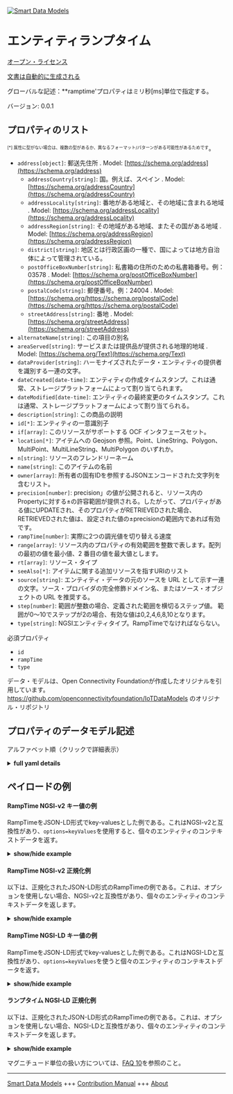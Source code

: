 <!-- 10-Header -->  
[![Smart Data Models](https://smartdatamodels.org/wp-content/uploads/2022/01/SmartDataModels_logo.png "Logo")](https://smartdatamodels.org)  
エンティティランプタイム  
============<!-- /10-Header -->  
<!-- 15-License -->  
[オープン・ライセンス](https://github.com/smart-data-models//dataModel.OCF/blob/master/RampTime/LICENSE.md)  
[文書は自動的に生成される](https://docs.google.com/presentation/d/e/2PACX-1vTs-Ng5dIAwkg91oTTUdt8ua7woBXhPnwavZ0FxgR8BsAI_Ek3C5q97Nd94HS8KhP-r_quD4H0fgyt3/pub?start=false&loop=false&delayms=3000#slide=id.gb715ace035_0_60)  
<!-- /15-License -->  
<!-- 20-Description -->  
グローバルな記述：**ramptime'プロパティはミリ秒[ms]単位で指定する。  
バージョン: 0.0.1  
<!-- /20-Description -->  
<!-- 30-PropertiesList -->  

## プロパティのリスト  

<sup><sub>[*] 属性に型がない場合は、複数の型があるか、異なるフォーマット/パターンがある可能性があるためです</sub></sup>。  
- `address[object]`: 郵送先住所  . Model: [https://schema.org/address](https://schema.org/address)	- `addressCountry[string]`: 国。例えば、スペイン  . Model: [https://schema.org/addressCountry](https://schema.org/addressCountry)  
	- `addressLocality[string]`: 番地がある地域と、その地域に含まれる地域  . Model: [https://schema.org/addressLocality](https://schema.org/addressLocality)  
	- `addressRegion[string]`: その地域がある地域、またその国がある地域  . Model: [https://schema.org/addressRegion](https://schema.org/addressRegion)  
	- `district[string]`: 地区とは行政区画の一種で、国によっては地方自治体によって管理されている。    
	- `postOfficeBoxNumber[string]`: 私書箱の住所のための私書箱番号。例：03578  . Model: [https://schema.org/postOfficeBoxNumber](https://schema.org/postOfficeBoxNumber)  
	- `postalCode[string]`: 郵便番号。例：24004  . Model: [https://schema.org/https://schema.org/postalCode](https://schema.org/https://schema.org/postalCode)  
	- `streetAddress[string]`: 番地  . Model: [https://schema.org/streetAddress](https://schema.org/streetAddress)  
- `alternateName[string]`: この項目の別名  - `areaServed[string]`: サービスまたは提供品が提供される地理的地域  . Model: [https://schema.org/Text](https://schema.org/Text)- `dataProvider[string]`: ハーモナイズされたデータ・エンティティの提供者を識別する一連の文字。  - `dateCreated[date-time]`: エンティティの作成タイムスタンプ。これは通常、ストレージプラットフォームによって割り当てられます。  - `dateModified[date-time]`: エンティティの最終変更のタイムスタンプ。これは通常、ストレージプラットフォームによって割り当てられる。  - `description[string]`: この商品の説明  - `id[*]`: エンティティの一意識別子  - `if[array]`: このリソースがサポートする OCF インタフェースセット。  - `location[*]`: アイテムへの Geojson 参照。Point、LineString、Polygon、MultiPoint、MultiLineString、MultiPolygon のいずれか。  - `n[string]`: リソースのフレンドリーネーム  - `name[string]`: このアイテムの名前  - `owner[array]`: 所有者の固有IDを参照するJSONエンコードされた文字列を含むリスト。  - `precision[number]`: precision」の値が公開されると、リソース内のPropertyに対する±の許容範囲が提供される。したがって、プロパティがある値にUPDATEされ、そのプロパティがRETRIEVEDされた場合、RETRIEVEDされた値は、設定された値の±precisionの範囲内であれば有効です。  - `rampTime[number]`: 実際に2つの調光値を切り替える速度  - `range[array]`: リソース内のプロパティの有効範囲を整数で表します。配列の最初の値を最小値、2 番目の値を最大値とします。  - `rt[array]`: リソース・タイプ  - `seeAlso[*]`: アイテムに関する追加リソースを指すURIのリスト  - `source[string]`: エンティティ・データの元のソースを URL として示す一連の文字。ソース・プロバイダの完全修飾ドメイン名、またはソース・オブジェクトの URL を推奨する。  - `step[number]`: 範囲が整数の場合、定義された範囲を横切るステップ値。  範囲が0～10でステップが2の場合、有効な値は0,2,4,6,8,10となります。  - `type[string]`: NGSIエンティティタイプ。RampTimeでなければならない。  <!-- /30-PropertiesList -->  
<!-- 35-RequiredProperties -->  
必須プロパティ  
- `id`  - `rampTime`  - `type`  <!-- /35-RequiredProperties -->  
<!-- 40-RequiredProperties -->  
データ・モデルは、Open Connectivity Foundationが作成したオリジナルを引用しています。https://github.com/openconnectivityfoundation/IoTDataModels のオリジナル・リポジトリ  
<!-- /40-RequiredProperties -->  
<!-- 50-DataModelHeader -->  
## プロパティのデータモデル記述  
アルファベット順（クリックで詳細表示）  
<!-- /50-DataModelHeader -->  
<!-- 60-ModelYaml -->  
<details><summary><strong>full yaml details</strong></summary>    
```yaml  
RampTime:    
  description: 'This Resource that describes the ramp time of a dimming function.It specifies the actual speed of changing between 2 dimming values.The Property ''ramptime'' is specified in milliseconds [ms].When range is omitted the maximum value is 100 ms.The ramp time of 0ms indicates the minimal delay possible by the implementation.'    
  properties:    
    address:    
      description: The mailing address    
      properties:    
        addressCountry:    
          description: 'The country. For example, Spain'    
          type: string    
          x-ngsi:    
            model: https://schema.org/addressCountry    
            type: Property    
        addressLocality:    
          description: 'The locality in which the street address is, and which is in the region'    
          type: string    
          x-ngsi:    
            model: https://schema.org/addressLocality    
            type: Property    
        addressRegion:    
          description: 'The region in which the locality is, and which is in the country'    
          type: string    
          x-ngsi:    
            model: https://schema.org/addressRegion    
            type: Property    
        district:    
          description: 'A district is a type of administrative division that, in some countries, is managed by the local government'    
          type: string    
          x-ngsi:    
            type: Property    
        postOfficeBoxNumber:    
          description: 'The post office box number for PO box addresses. For example, 03578'    
          type: string    
          x-ngsi:    
            model: https://schema.org/postOfficeBoxNumber    
            type: Property    
        postalCode:    
          description: 'The postal code. For example, 24004'    
          type: string    
          x-ngsi:    
            model: https://schema.org/https://schema.org/postalCode    
            type: Property    
        streetAddress:    
          description: The street address    
          type: string    
          x-ngsi:    
            model: https://schema.org/streetAddress    
            type: Property    
        streetNr:    
          description: Number identifying a specific property on a public street    
          type: string    
          x-ngsi:    
            type: Property    
      type: object    
      x-ngsi:    
        model: https://schema.org/address    
        type: Property    
    alternateName:    
      description: An alternative name for this item    
      type: string    
      x-ngsi:    
        type: Property    
    areaServed:    
      description: The geographic area where a service or offered item is provided    
      type: string    
      x-ngsi:    
        model: https://schema.org/Text    
        type: Property    
    dataProvider:    
      description: A sequence of characters identifying the provider of the harmonised data entity    
      type: string    
      x-ngsi:    
        type: Property    
    dateCreated:    
      description: Entity creation timestamp. This will usually be allocated by the storage platform    
      format: date-time    
      type: string    
      x-ngsi:    
        type: Property    
    dateModified:    
      description: Timestamp of the last modification of the entity. This will usually be allocated by the storage platform    
      format: date-time    
      type: string    
      x-ngsi:    
        type: Property    
    description:    
      description: A description of this item    
      type: string    
      x-ngsi:    
        type: Property    
    id:    
      anyOf:    
        - description: Identifier format of any NGSI entity    
          maxLength: 256    
          minLength: 1    
          pattern: ^[\w\-\.\{\}\$\+\*\[\]`|~^@!,:\\]+$    
          type: string    
          x-ngsi:    
            type: Property    
        - description: Identifier format of any NGSI entity    
          format: uri    
          type: string    
          x-ngsi:    
            type: Property    
      description: Unique identifier of the entity    
      x-ngsi:    
        type: Property    
    if:    
      description: The OCF Interface set supported by this Resource    
      items:    
        enum:    
          - oic.if.a    
          - oic.if.baseline    
        type: string    
      minItems: 2    
      readOnly: true    
      type: array    
      uniqueItems: true    
      x-ngsi:    
        type: Property    
    location:    
      description: 'Geojson reference to the item. It can be Point, LineString, Polygon, MultiPoint, MultiLineString or MultiPolygon'    
      oneOf:    
        - description: Geojson reference to the item. Point    
          properties:    
            bbox:    
              items:    
                type: number    
              minItems: 4    
              type: array    
            coordinates:    
              items:    
                type: number    
              minItems: 2    
              type: array    
            type:    
              enum:    
                - Point    
              type: string    
          required:    
            - type    
            - coordinates    
          title: GeoJSON Point    
          type: object    
          x-ngsi:    
            type: GeoProperty    
        - description: Geojson reference to the item. LineString    
          properties:    
            bbox:    
              items:    
                type: number    
              minItems: 4    
              type: array    
            coordinates:    
              items:    
                items:    
                  type: number    
                minItems: 2    
                type: array    
              minItems: 2    
              type: array    
            type:    
              enum:    
                - LineString    
              type: string    
          required:    
            - type    
            - coordinates    
          title: GeoJSON LineString    
          type: object    
          x-ngsi:    
            type: GeoProperty    
        - description: Geojson reference to the item. Polygon    
          properties:    
            bbox:    
              items:    
                type: number    
              minItems: 4    
              type: array    
            coordinates:    
              items:    
                items:    
                  items:    
                    type: number    
                  minItems: 2    
                  type: array    
                minItems: 4    
                type: array    
              type: array    
            type:    
              enum:    
                - Polygon    
              type: string    
          required:    
            - type    
            - coordinates    
          title: GeoJSON Polygon    
          type: object    
          x-ngsi:    
            type: GeoProperty    
        - description: Geojson reference to the item. MultiPoint    
          properties:    
            bbox:    
              items:    
                type: number    
              minItems: 4    
              type: array    
            coordinates:    
              items:    
                items:    
                  type: number    
                minItems: 2    
                type: array    
              type: array    
            type:    
              enum:    
                - MultiPoint    
              type: string    
          required:    
            - type    
            - coordinates    
          title: GeoJSON MultiPoint    
          type: object    
          x-ngsi:    
            type: GeoProperty    
        - description: Geojson reference to the item. MultiLineString    
          properties:    
            bbox:    
              items:    
                type: number    
              minItems: 4    
              type: array    
            coordinates:    
              items:    
                items:    
                  items:    
                    type: number    
                  minItems: 2    
                  type: array    
                minItems: 2    
                type: array    
              type: array    
            type:    
              enum:    
                - MultiLineString    
              type: string    
          required:    
            - type    
            - coordinates    
          title: GeoJSON MultiLineString    
          type: object    
          x-ngsi:    
            type: GeoProperty    
        - description: Geojson reference to the item. MultiLineString    
          properties:    
            bbox:    
              items:    
                type: number    
              minItems: 4    
              type: array    
            coordinates:    
              items:    
                items:    
                  items:    
                    items:    
                      type: number    
                    minItems: 2    
                    type: array    
                  minItems: 4    
                  type: array    
                type: array    
              type: array    
            type:    
              enum:    
                - MultiPolygon    
              type: string    
          required:    
            - type    
            - coordinates    
          title: GeoJSON MultiPolygon    
          type: object    
          x-ngsi:    
            type: GeoProperty    
      x-ngsi:    
        type: GeoProperty    
    n:    
      description: Friendly name of the Resource    
      maxLength: 64    
      readOnly: true    
      type: string    
      x-ngsi:    
        type: Property    
    name:    
      description: The name of this item    
      type: string    
      x-ngsi:    
        type: Property    
    owner:    
      description: A List containing a JSON encoded sequence of characters referencing the unique Ids of the owner(s)    
      items:    
        anyOf:    
          - description: Identifier format of any NGSI entity    
            maxLength: 256    
            minLength: 1    
            pattern: ^[\w\-\.\{\}\$\+\*\[\]`|~^@!,:\\]+$    
            type: string    
            x-ngsi:    
              type: Property    
          - description: Identifier format of any NGSI entity    
            format: uri    
            type: string    
            x-ngsi:    
              type: Property    
        description: Unique identifier of the entity    
        x-ngsi:    
          type: Property    
      type: array    
      x-ngsi:    
        type: Property    
    precision:    
      description: 'When exposed the value in ''precision'' provides a +/- tolerance against the Properties in the Resource. Thus if a Property is UPDATED to a value and that Property then RETRIEVED, the RETRIEVED value is valid if in the range of the set value +/- precision'    
      readOnly: true    
      type: number    
      x-ngsi:    
        type: Property    
    rampTime:    
      description: The actual speed of changing between 2 dimming values    
      type: number    
      x-ngsi:    
        type: Property    
    range:    
      description: 'The valid range for the Property in the Resource as an integer. The first value in the array is the minimum value, the second value in the array is the maximum value'    
      items:    
        type: integer    
      maxItems: 2    
      minItems: 2    
      readOnly: true    
      type: array    
      x-ngsi:    
        type: Property    
    rt:    
      description: The Resource Type    
      items:    
        enum:    
          - oic.r.light.ramptime    
        maxLength: 64    
        type: string    
      minItems: 1    
      readOnly: true    
      type: array    
      uniqueItems: true    
      x-ngsi:    
        type: Property    
    seeAlso:    
      description: list of uri pointing to additional resources about the item    
      oneOf:    
        - items:    
            format: uri    
            type: string    
          minItems: 1    
          type: array    
        - format: uri    
          type: string    
      x-ngsi:    
        type: Property    
    source:    
      description: 'A sequence of characters giving the original source of the entity data as a URL. Recommended to be the fully qualified domain name of the source provider, or the URL to the source object'    
      type: string    
      x-ngsi:    
        type: Property    
    step:    
      description: 'Step value across the defined range when the range is an integer.  This is the increment for valid values across the range; so if range is 0..10 and step is 2 then valid values are 0,2,4,6,8,10'    
      readOnly: true    
      type: number    
      x-ngsi:    
        type: Property    
    type:    
      description: NGSI entity type. It has to be RampTime    
      enum:    
        - RampTime    
      type: string    
      x-ngsi:    
        type: Property    
  required:    
    - rampTime    
    - id    
    - type    
  type: object    
  x-derived-from: https://raw.githubusercontent.com/openconnectivityfoundation/IoTDataModels/master/RampTimeResURI.swagger.json    
  x-disclaimer: 'Redistribution and use in source and binary forms, with or without modification, are permitted  provided that the license conditions are met. Copyleft (c) 2022 Contributors to Smart Data Models Program'    
  x-license-url: https://github.com/smart-data-models/dataModel.OCF/blob/master/RampTime/LICENSE.md    
  x-model-schema: https://smart-data-models.github.io/dataModel.OCF/RampTime/schema.json    
  x-model-tags: OCF    
  x-version: 0.0.1    
```  
</details>    
<!-- /60-ModelYaml -->  
<!-- 70-MiddleNotes -->  
<!-- /70-MiddleNotes -->  
<!-- 80-Examples -->  
## ペイロードの例  
#### RampTime NGSI-v2 キー値の例  
RampTimeをJSON-LD形式でkey-valuesとした例である。これはNGSI-v2と互換性があり、`options=keyValues`を使用すると、個々のエンティティのコンテキストデータを返す。  
<details><summary><strong>show/hide example</strong></summary>    
```json  
{  
  "id": "urn:ngsi-ld:RampTime:id:ZHJF:61229976",  
  "dateCreated": "2013-01-02T18:46:37Z",  
  "dateModified": "1985-03-11T15:55:10Z",  
  "source": "Since court baby. Nature alone dinner major break organization listen.",  
  "name": "Industry officer member our. Research similar call exist way by teach. Natural understand organization ever create.",  
  "alternateName": "Vote part free over long. Herself room piece save property democratic. Very experience evening play speech record.",  
  "description": "Operation senior cold edge detail leg. Above theory eye administration economy third. Share personal ready reduce remain through owner.",  
  "dataProvider": "He state score. Throw describe then seem federal someone.",  
  "owner": [  
    "urn:ngsi-ld:RampTime:items:TGKY:57138477",  
    "urn:ngsi-ld:RampTime:items:QSGQ:84806884"  
  ],  
  "seeAlso": [  
    "urn:ngsi-ld:RampTime:items:RCKL:49386497",  
    "urn:ngsi-ld:RampTime:items:MEBB:04213405"  
  ],  
  "location": {  
    "type": "Point",  
    "coordinates": [  
      59.1823935,  
      169.242295  
    ]  
  },  
  "address": {  
    "streetAddress": "Memory happen condition cold director you dream. Current financial care. Believe we report rest sport indicate sure.",  
    "addressLocality": "Cold culture audience leave question continue office many. Walk note rich generation clearly drive to source.",  
    "addressRegion": "Best meeting public whom us rather. Create citizen get civil local reveal my.",  
    "addressCountry": "Find actually available safe. Pressure many chair must.",  
    "postalCode": "Leave expect where particularly sometimes. Treatment official report make technology production.",  
    "postOfficeBoxNumber": "Describe boy look yeah particular knowledge. Process else threat."  
  },  
  "areaServed": "Beautiful successful perform each democratic walk bill. Offer laugh just anyone far. Feel hope likely say into enter explain century.",  
  "rt": [  
    "oic.r.light.ramptime",  
    "oic.r.light.ramptime"  
  ],  
  "rampTime": {  
    "type": "Property",  
    "value": 864  
  },  
  "n": "American whole magazine truth stop whose. On traditional measure example sense peace. Would mouth relate own chair.",  
  "range": [  
    864,  
    864  
  ],  
  "step": {  
    "type": "Property",  
    "value": 864  
  },  
  "precision": {  
    "type": "Property",  
    "value": 24.0  
  },  
  "if": [  
    "oic.if.baseline",  
    "oic.if.baseline"  
  ],  
  "type": "RampTime"  
}  
```  
</details>  
#### RampTime NGSI-v2 正規化例  
以下は、正規化されたJSON-LD形式のRampTimeの例である。これは、オプションを使用しない場合、NGSI-v2と互換性があり、個々のエンティティのコンテキストデータを返します。  
<details><summary><strong>show/hide example</strong></summary>    
```json  
{  
  "id": {  
    "type": "string",  
    "value": "urn:ngsi-ld:RampTime:id:ZHJF:61229976"  
  },  
  "dateCreated": {  
    "format": "date-time",  
    "type": "string",  
    "value": "2013-01-02T18:46:37Z"  
  },  
  "dateModified": {  
    "format": "date-time",  
    "type": "string",  
    "value": "1985-03-11T15:55:10Z"  
  },  
  "source": {  
    "type": "string",  
    "value": "Since court baby. Nature alone dinner major break organization listen."  
  },  
  "name": {  
    "type": "string",  
    "value": "Industry officer member our. Research similar call exist way by teach. Natural understand organization ever create."  
  },  
  "alternateName": {  
    "type": "string",  
    "value": "Vote part free over long. Herself room piece save property democratic. Very experience evening play speech record."  
  },  
  "description": {  
    "type": "string",  
    "value": "Operation senior cold edge detail leg. Above theory eye administration economy third. Share personal ready reduce remain through owner."  
  },  
  "dataProvider": {  
    "type": "string",  
    "value": "He state score. Throw describe then seem federal someone."  
  },  
  "owner": {  
    "type": "array",  
    "value": [  
      "urn:ngsi-ld:RampTime:items:TGKY:57138477",  
      "urn:ngsi-ld:RampTime:items:QSGQ:84806884"  
    ]  
  },  
  "seeAlso": {  
    "type": "array",  
    "value": [  
      "urn:ngsi-ld:RampTime:items:RCKL:49386497",  
      "urn:ngsi-ld:RampTime:items:MEBB:04213405"  
    ]  
  },  
  "location": {  
    "type": "object",  
    "value": {  
      "type": "Point",  
      "coordinates": [  
        59.1823935,  
        169.242295  
      ]  
    }  
  },  
  "address": {  
    "type": "object",  
    "value": {  
      "streetAddress": "Memory happen condition cold director you dream. Current financial care. Believe we report rest sport indicate sure.",  
      "addressLocality": "Cold culture audience leave question continue office many. Walk note rich generation clearly drive to source.",  
      "addressRegion": "Best meeting public whom us rather. Create citizen get civil local reveal my.",  
      "addressCountry": "Find actually available safe. Pressure many chair must.",  
      "postalCode": "Leave expect where particularly sometimes. Treatment official report make technology production.",  
      "postOfficeBoxNumber": "Describe boy look yeah particular knowledge. Process else threat."  
    }  
  },  
  "areaServed": {  
    "type": "string",  
    "value": "Beautiful successful perform each democratic walk bill. Offer laugh just anyone far. Feel hope likely say into enter explain century."  
  },  
  "rt": {  
    "type": "array",  
    "value": [  
      "oic.r.light.ramptime",  
      "oic.r.light.ramptime"  
    ]  
  },  
  "rampTime": {  
    "type": "object",  
    "value": {  
      "type": "Property",  
      "value": 864  
    }  
  },  
  "n": {  
    "type": "string",  
    "value": "American whole magazine truth stop whose. On traditional measure example sense peace. Would mouth relate own chair."  
  },  
  "range": {  
    "type": "array",  
    "value": [  
      864,  
      864  
    ]  
  },  
  "step": {  
    "type": "object",  
    "value": {  
      "type": "Property",  
      "value": 864  
    }  
  },  
  "precision": {  
    "type": "object",  
    "value": {  
      "type": "Property",  
      "value": 24.0  
    }  
  },  
  "if": {  
    "type": "array",  
    "value": [  
      "oic.if.baseline",  
      "oic.if.baseline"  
    ]  
  },  
  "type": {  
    "type": "string",  
    "value": "RampTime"  
  }  
}  
```  
</details>  
#### RampTime NGSI-LD キー値の例  
RampTimeをJSON-LD形式でkey-valuesとした例である。これはNGSI-LDと互換性があり、`options=keyValues`を使うと個々のエンティティのコンテキストデータを返す。  
<details><summary><strong>show/hide example</strong></summary>    
```json  
{  
    "id": "urn:ngsi-ld:RampTime:id:ZHJF:61229976",  
    "dateCreated": "2013-01-02T18:46:37Z",  
    "dateModified": "1985-03-11T15:55:10Z",  
    "source": "Since court baby. Nature alone dinner major break organization listen.",  
    "name": "Industry officer member our. Research similar call exist way by teach. Natural understand organization ever create.",  
    "alternateName": "Vote part free over long. Herself room piece save property democratic. Very experience evening play speech record.",  
    "description": "Operation senior cold edge detail leg. Above theory eye administration economy third. Share personal ready reduce remain through owner.",  
    "dataProvider": "He state score. Throw describe then seem federal someone.",  
    "owner": [  
        "urn:ngsi-ld:RampTime:items:TGKY:57138477",  
        "urn:ngsi-ld:RampTime:items:QSGQ:84806884"  
    ],  
    "seeAlso": [  
        "urn:ngsi-ld:RampTime:items:RCKL:49386497",  
        "urn:ngsi-ld:RampTime:items:MEBB:04213405"  
    ],  
    "location": {  
        "type": "Point",  
        "coordinates": [  
            59.1823935,  
            169.242295  
        ]  
    },  
    "address": {  
        "streetAddress": "Memory happen condition cold director you dream. Current financial care. Believe we report rest sport indicate sure.",  
        "addressLocality": "Cold culture audience leave question continue office many. Walk note rich generation clearly drive to source.",  
        "addressRegion": "Best meeting public whom us rather. Create citizen get civil local reveal my.",  
        "addressCountry": "Find actually available safe. Pressure many chair must.",  
        "postalCode": "Leave expect where particularly sometimes. Treatment official report make technology production.",  
        "postOfficeBoxNumber": "Describe boy look yeah particular knowledge. Process else threat."  
    },  
    "areaServed": "Beautiful successful perform each democratic walk bill. Offer laugh just anyone far. Feel hope likely say into enter explain century.",  
    "rt": [  
        "oic.r.light.ramptime",  
        "oic.r.light.ramptime"  
    ],  
    "rampTime": {  
        "type": "Property",  
        "value": 864  
    },  
    "n": "American whole magazine truth stop whose. On traditional measure example sense peace. Would mouth relate own chair.",  
    "range": [  
        864,  
        864  
    ],  
    "step": {  
        "type": "Property",  
        "value": 864  
    },  
    "precision": {  
        "type": "Property",  
        "value": 24.0  
    },  
    "if": [  
        "oic.if.baseline",  
        "oic.if.baseline"  
    ],  
    "type": "RampTime",  
    "@context": [  
        "https://smartdatamodels.org/context.jsonld",  
        "https://raw.githubusercontent.com/smart-data-models/dataModel.OCF/master/context.jsonld"  
    ]  
}  
```  
</details>  
#### ランプタイム NGSI-LD 正規化例  
以下は、正規化されたJSON-LD形式のRampTimeの例である。これは、オプションを使用しない場合、NGSI-LDと互換性があり、個々のエンティティのコンテキストデータを返します。  
<details><summary><strong>show/hide example</strong></summary>    
```json  
{  
    "id": "urn:ngsi-ld:RampTime:id:FFSR:90520934",  
    "dateCreated": {  
        "type": "Property",  
        "value": {  
            "@type": "DateTime",  
            "@value": "2018-03-18T03:19:11Z"  
        }  
    },  
    "dateModified": {  
        "type": "Property",  
        "value": {  
            "@type": "DateTime",  
            "@value": "1993-01-25T21:55:52Z"  
        }  
    },  
    "source": {  
        "type": "Property",  
        "value": "Three sound resource. Parent parent base including task like drive."  
    },  
    "name": {  
        "type": "Property",  
        "value": "Almost identify bring imagine. Notice important party step old."  
    },  
    "alternateName": {  
        "type": "Property",  
        "value": "Here most data certainly strategy. Carry act process anyone foreign sell society. Especially summer appear. Better allow car administration."  
    },  
    "description": {  
        "type": "Property",  
        "value": "Reduce process issue party clearly anything. Career condition opportunity general. Experience around manage room spend throw although few."  
    },  
    "dataProvider": {  
        "type": "Property",  
        "value": "Official culture indicate position. Cover leader medical law catch western."  
    },  
    "owner": {  
        "type": "Property",  
        "value": [  
            "urn:ngsi-ld:RampTime:items:OMMO:16943723",  
            "urn:ngsi-ld:RampTime:items:NTJI:24099913"  
        ]  
    },  
    "seeAlso": {  
        "type": "Property",  
        "value": [  
            "urn:ngsi-ld:RampTime:items:EKVY:98458166"  
        ]  
    },  
    "location": {  
        "type": "Property",  
        "value": {  
            "type": "Point",  
            "coordinates": [  
                -5.345031,  
                86.253962  
            ]  
        }  
    },  
    "address": {  
        "type": "Property",  
        "value": {  
            "streetAddress": "Her our teach something edge seem. Event life respond including beyond huge. Job reflect go former level ready.",  
            "addressLocality": "Picture professional central east computer PM executive.",  
            "addressRegion": "Single current both pattern which list. Moment author subject lot.",  
            "addressCountry": "Attack form former training. Win reduce history international. Site body study where. Report indicate until box former never whether.",  
            "postalCode": "Program police whatever must. Fine place opportunity nation.",  
            "postOfficeBoxNumber": "Tv assume much. Return reveal force myself."  
        }  
    },  
    "areaServed": {  
        "type": "Property",  
        "value": "Address career trial statement. Subject president sense."  
    },  
    "rt": {  
        "type": "Property",  
        "value": [  
            "oic.r.light.ramptime"  
        ]  
    },  
    "rampTime": {  
        "type": "Property",  
        "value": 932  
    },  
    "n": {  
        "type": "Property",  
        "value": "World practice town politics cost there physical out."  
    },  
    "range": {  
        "type": "Property",  
        "value": [  
            694,  
            895  
        ]  
    },  
    "step": {  
        "type": "Property",  
        "value": 850  
    },  
    "precision": {  
        "type": "Property",  
        "value": 772.7  
    },  
    "if": {  
        "type": "Property",  
        "value": [  
            "oic.if.a",  
            "oic.if.baseline"  
        ]  
    },  
    "type": "RampTime",  
    "@context": [  
        "https://smartdatamodels.org/context.jsonld",  
        "https://raw.githubusercontent.com/smart-data-models/dataModel.OCF/master/context.jsonld"  
    ]  
}  
```  
</details><!-- /80-Examples -->  
<!-- 90-FooterNotes -->  
<!-- /90-FooterNotes -->  
<!-- 95-Units -->  
マグニチュード単位の扱い方については、[FAQ 10](https://smartdatamodels.org/index.php/faqs/)を参照のこと。  
<!-- /95-Units -->  
<!-- 97-LastFooter -->  
---  
[Smart Data Models](https://smartdatamodels.org) +++ [Contribution Manual](https://bit.ly/contribution_manual) +++ [About](https://bit.ly/Introduction_SDM)<!-- /97-LastFooter -->  
